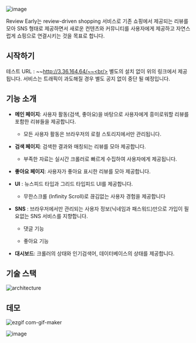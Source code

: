 ![image](https://user-images.githubusercontent.com/38336997/107942087-18813880-6fce-11eb-9a4f-c20c4d79ab8d.png)

Review Early는 review-driven shopping 서비스로 기존 쇼핑에서 제공되는 리뷰를 모아 SNS 형태로 제공하면서 새로운 컨텐츠와 커뮤니티를 사용자에게 제공하고 자연스럽게 쇼핑으로 연결시키는 것을 목표로 합니다. 



## 시작하기

테스트 URL : ~~http://3.36.164.64/~~<br/>
별도의 설치 없이 위의 링크에서 제공됩니다. 서비스는 트래픽이 과도해질 경우 별도 공지 없이 중단 될 예정입니다.



## 기능 소개



* __메인 페이지__: 사용자 활동(검색, 좋아요)을 바탕으로 사용자에게 흥미로워할 리뷰를 포함한 리뷰들을 제공합니다.

  * 모든 사용자 활동은 브라우저의 로컬 스토리지에서만 관리됩니다.

* __검색 페이지__: 검색한 결과와 매칭되는 리뷰를 모아 제공합니다.

  * 부족한 자료는 실시간 크롤러로 빠르게 수집하여 사용자에게 제공됩니다.

* __좋아요 페이지__: 사용자가 좋아요 표시한 리뷰를 모아 제공합니다.

* __UI__ : 뉴스피드 타입과 그리드 타입피드 UI를 제공합니다.

  * 무한스크롤 (Infinity Scroll)로 끊김없는 사용자 경험을 제공합니다

* __SNS__ : 브라우저에서만 관리되는 사용자 정보(닉네임과 패스워드)만으로 가입이 필요없는 SNS 서비스를 지향합니다.

  * 댓글 기능

  * 좋아요 기능

* __대시보드__: 크롤러의 상태와 인기검색어, 데이터베이스의 상태를 제공합니다.


    

## 기술 스택

![architecture](https://user-images.githubusercontent.com/38336997/107941173-a6f4ba80-6fcc-11eb-9cf9-a03cdba5d6a2.PNG)



## 데모

![ezgif com-gif-maker](https://user-images.githubusercontent.com/38336997/108310646-0df5b780-71f7-11eb-8873-6414a0030ddf.gif)

![image](https://user-images.githubusercontent.com/38336997/108310772-4ac1ae80-71f7-11eb-9538-f44f3c9fc4e2.png)


